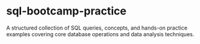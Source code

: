 # sql-bootcamp-practice
A structured collection of SQL queries, concepts, and hands-on practice examples covering core database operations and data analysis techniques.
